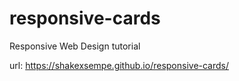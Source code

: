 # responsive-cards
Responsive Web Design tutorial

url: https://shakexsempe.github.io/responsive-cards/
